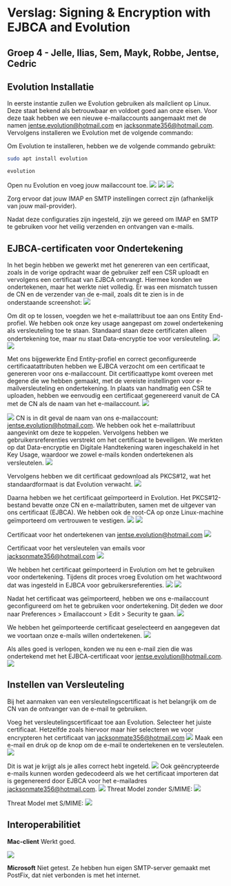 # Verslag: Signing & Encryption with EJBCA and Evolution

## Groep 4 - Jelle, Ilias, Sem, Mayk, Robbe, Jentse, Cedric

## Evolution Installatie
In eerste instantie zullen we Evolution gebruiken als mailclient op Linux. Deze staat bekend als betrouwbaar en voldoet goed aan onze eisen. 
Voor deze taak hebben we een nieuwe e-mailaccounts aangemaakt met de namen jentse.evolution@hotmail.com en jacksonmate356@hotmail.com. 
Vervolgens installeren we Evolution met de volgende commando: 

Om Evolution te installeren, hebben we de volgende commando gebruikt:
```bash
sudo apt install evolution
```
```bash
evolution
```
Open nu Evolution en voeg jouw mailaccount toe.
![](../resources/afbeeldingen/settings_0.png)
![](../resources/afbeeldingen/settings_1.png)
![](../resources/afbeeldingen/settings_2.png)

Zorg ervoor dat jouw IMAP en SMTP instellingen correct zijn (afhankelijk van jouw mail-provider). 

Nadat deze configuraties zijn ingesteld, zijn we gereed om IMAP en SMTP te gebruiken voor het veilig verzenden en ontvangen van e-mails.

## EJBCA-certificaten voor Ondertekening
In het begin hebben we gewerkt met het genereren van een certificaat, zoals in de vorige opdracht waar de gebruiker zelf een CSR uploadt en vervolgens een certificaat van EJBCA ontvangt. Hiermee konden we ondertekenen, maar het werkte niet volledig. Er was een mismatch tussen de CN en de verzender van de e-mail, zoals dit te zien is in de onderstaande screenshot: 
![](../resources/afbeeldingen/signed_mismatch.png)


Om dit op te lossen, voegden we het e-mailattribuut toe aan ons Entity End-profiel. We hebben ook onze key usage aangepast om zowel ondertekening als versleuteling toe te staan. Standaard staan deze certificaten alleen ondertekening toe, maar nu staat Data-encryptie toe voor versleuteling.
![](../resources/afbeeldingen/cert_3.png)
![](../resources/afbeeldingen/cert_2.png)

Met ons bijgewerkte End Entity-profiel en correct geconfigureerde certificaatattributen hebben we EJBCA verzocht om een certificaat te genereren voor ons e-mailaccount. Dit certificaattype komt overeen met degene die we hebben gemaakt, met de vereiste instellingen voor e-mailversleuteling en ondertekening. In plaats van handmatig een CSR te uploaden, hebben we eenvoudig een certificaat gegenereerd vanuit de CA met de CN als de naam van het e-mailaccount.
![](../resources/afbeeldingen/cert_1.png)


![](../resources/afbeeldingen/cert_4.png)
CN is in dit geval de naam van ons e-mailaccount: jentse.evolution@hotmail.com. We hebben ook het e-mailattribuut aangevinkt om deze te koppelen. Vervolgens hebben we gebruikersreferenties verstrekt om het certificaat te beveiligen. We merkten op dat Data-encryptie en Digitale Handtekening waren ingeschakeld in het Key Usage, waardoor we zowel e-mails konden ondertekenen als versleutelen.
![](../resources/afbeeldingen/cert_5.png)



Vervolgens hebben we dit certificaat gedownload als PKCS#12, wat het standaardformaat is dat Evolution verwacht.
![](../resources/afbeeldingen/cert_6.png)

Daarna hebben we het certificaat geïmporteerd in Evolution. Het PKCS#12-bestand bevatte onze CN en e-mailattributen, samen met de uitgever van ons certificaat (EJBCA). We hebben ook de root-CA op onze Linux-machine geïmporteerd om vertrouwen te vestigen.
![](../resources/afbeeldingen/cert_10.png)
![](../resources/afbeeldingen/cert_9.png)

Certificaat voor het ondertekenen van jentse.evolution@hotmail.com
![](../resources/afbeeldingen/cert_8.png)

Certificaat voor het versleutelen van emails voor jacksonmate356@hotmail.com
![](../resources/afbeeldingen/cert_7.png)



We hebben het certificaat geïmporteerd in Evolution om het te gebruiken voor ondertekening. Tijdens dit proces vroeg Evolution om het wachtwoord dat was ingesteld in EJBCA voor gebruikersreferenties.
![](../resources/afbeeldingen/import_cert2.png)
![](../resources/afbeeldingen/import_cert0.png)

Nadat het certificaat was geïmporteerd, hebben we ons e-mailaccount geconfigureerd om het te gebruiken voor ondertekening. Dit deden we door naar Preferences > Emailaccount > Edit > Security te gaan.
![](../resources/afbeeldingen/import_cert3.png)

We hebben het geïmporteerde certificaat geselecteerd en aangegeven dat we voortaan onze e-mails willen ondertekenen.
![](../resources/afbeeldingen/import_cert.png)

Als alles goed is verlopen, konden we nu een e-mail zien die was ondertekend met het EJBCA-certificaat voor jentse.evolution@hotmail.com.
![](../resources/afbeeldingen/email_signed.png)

## Instellen van Versleuteling
Bij het aanmaken van een versleutelingscertificaat is het belangrijk om de CN van de ontvanger van de e-mail te gebruiken.



Voeg het versleutelingscertificaat toe aan Evolution. Selecteer het juiste certificaat. Hetzelfde zoals hiervoor maar hier selecteren we voor encrypteren het certificaat van jacksonmate356@hotmail.com
![](../resources/afbeeldingen/import_cert3.png)
Maak een e-mail en druk op de knop om de e-mail te ondertekenen en te versleutelen.
![](../resources/afbeeldingen/email.png)

Dit is wat je krijgt als je alles correct hebt ingeteld.
![](../resources/afbeeldingen/sent.png)
Ook geëncrypteerde e-mails kunnen worden gedecodeerd als we het certificaat importeren dat is gegenereerd door EJBCA voor het e-mailadres jacksonmate356@hotmail.com.
![](../resources/afbeeldingen/signed_enc.png)
Threat Model zonder S/MIME:
![](../resources/afbeeldingen/threat_model.png)

Threat Model met S/MIME:
![](../resources/afbeeldingen/threat_model_smime.png)

## Interoperabilitiet
**Mac-client**
Werkt goed.


![](../resources/afbeeldingen/bewijs_mac_client.png)

**Microsoft**
Niet getest. Ze hebben hun eigen SMTP-server gemaakt met PostFix, dat niet verbonden is met het internet.
